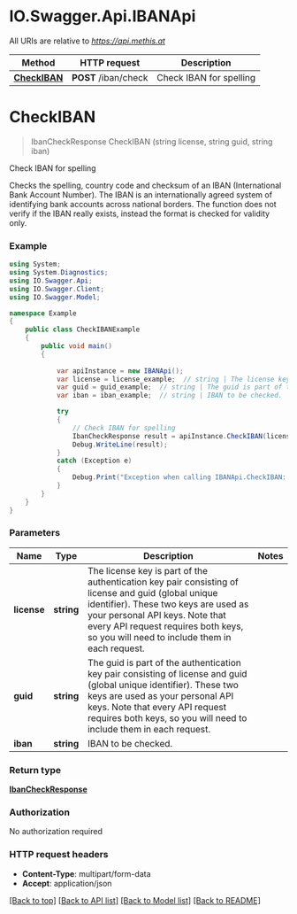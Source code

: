 # IO.Swagger.Api.IBANApi

All URIs are relative to *https://api.methis.at*

Method | HTTP request | Description
------------- | ------------- | -------------
[**CheckIBAN**](IBANApi.md#checkiban) | **POST** /iban/check | Check IBAN for spelling


<a name="checkiban"></a>
# **CheckIBAN**
> IbanCheckResponse CheckIBAN (string license, string guid, string iban)

Check IBAN for spelling

Checks the spelling, country code and checksum of an IBAN (International Bank Account Number). The IBAN is an internationally agreed system of identifying bank accounts across national borders. The function does not verify if the IBAN really exists, instead the format is checked for validity only. 

### Example
```csharp
using System;
using System.Diagnostics;
using IO.Swagger.Api;
using IO.Swagger.Client;
using IO.Swagger.Model;

namespace Example
{
    public class CheckIBANExample
    {
        public void main()
        {
            
            var apiInstance = new IBANApi();
            var license = license_example;  // string | The license key is part of the authentication key pair consisting of license and guid (global unique identifier). These two keys are used as your personal API keys. Note that every API request requires both keys, so you will need to include them in each request. 
            var guid = guid_example;  // string | The guid is part of the authentication key pair consisting of license and guid (global unique identifier). These two keys are used as your personal API keys. Note that every API request requires both keys, so you will need to include them in each request. 
            var iban = iban_example;  // string | IBAN to be checked.

            try
            {
                // Check IBAN for spelling
                IbanCheckResponse result = apiInstance.CheckIBAN(license, guid, iban);
                Debug.WriteLine(result);
            }
            catch (Exception e)
            {
                Debug.Print("Exception when calling IBANApi.CheckIBAN: " + e.Message );
            }
        }
    }
}
```

### Parameters

Name | Type | Description  | Notes
------------- | ------------- | ------------- | -------------
 **license** | **string**| The license key is part of the authentication key pair consisting of license and guid (global unique identifier). These two keys are used as your personal API keys. Note that every API request requires both keys, so you will need to include them in each request.  | 
 **guid** | **string**| The guid is part of the authentication key pair consisting of license and guid (global unique identifier). These two keys are used as your personal API keys. Note that every API request requires both keys, so you will need to include them in each request.  | 
 **iban** | **string**| IBAN to be checked. | 

### Return type

[**IbanCheckResponse**](IbanCheckResponse.md)

### Authorization

No authorization required

### HTTP request headers

 - **Content-Type**: multipart/form-data
 - **Accept**: application/json

[[Back to top]](#) [[Back to API list]](../README.md#documentation-for-api-endpoints) [[Back to Model list]](../README.md#documentation-for-models) [[Back to README]](../README.md)

